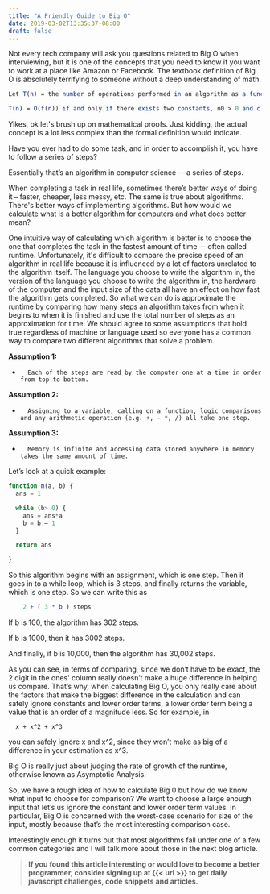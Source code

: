 ```yaml
---
title: "A Friendly Guide to Big O"
date: 2019-03-02T13:35:37-08:00
draft: false
---
```


Not every tech  company will ask you questions related to Big O when interviewing, but it is one of the concepts that you need to know if you want to work at a place like Amazon or Facebook.  The textbook definition of Big O is absolutely terrifying to someone without a deep understanding of math.

```mathematica
Let T(n) = the number of operations performed in an algorithm as a function of n.

T(n) = O(f(n)) if and only if there exists two constants, n0 > 0 and c > 0, and a function f(n) such that for all n > n0, cf(n) ≥ T(n).
```

Yikes, ok let's brush up on mathematical proofs.  Just kidding, the actual concept is a lot less complex than the formal definition would indicate.

Have you ever had to do some task, and in order to accomplish it, you have to follow a series of steps?

Essentially that’s an algorithm in computer science -- a series of steps.

When completing a task in real life, sometimes there’s better ways of doing it – faster, cheaper, less messy, etc.  The same is true about algorithms.  There's better ways of implementing algorithms. But how would we calculate what is a better algorithm for computers and what does better mean?

One intuitive way of calculating which algorithm is better is to choose the one that completes the task in the fastest amount of time -- often called runtime.  Unfortunately, it's difficult to compare the precise speed of an algorithm in real life because it is influenced by a lot of factors unrelated to the algorithm itself.   The language you choose to write the algorithm in, the version of the language you choose to write the algorithm in, the hardware of the computer and the input size of the data all have an effect on how fast the algorithm gets completed.  So what we can do is approximate the runtime by comparing how many steps an algorithm takes from when it begins to when it is finished and use the total number of steps as an approximation for time.  We should agree to some assumptions that hold true regardless of machine or language used so everyone has a common way to compare two different algorithms that solve a problem.

<strong>
Assumption 1:
</strong>

-       Each of the steps are read by the computer one at a time in order from top to bottom.

<strong>
Assumption 2:
</strong>

-       Assigning to a variable, calling on a function, logic comparisons and any arithmetic operation (e.g. +, - *, /) all take one step.

<strong>
Assumption 3:
</strong>

-       Memory is infinite and accessing data stored anywhere in memory takes the same amount of time. 

Let’s look at a quick example:

```javascript
function m(a, b) {
  ans = 1

  while (b> 0) {
    ans = ans*a
    b = b – 1
  }

  return ans

}
```

So this algorithm begins with an assignment, which is one step.  Then it goes in to a while loop, which is 3 steps, and finally returns the variable, which is one step.  So we can write this as

```mathematica
    2 + ( 3 * b ) steps
```

If b is 100, the algorithm has 302 steps.<br/>

If b is 1000, then it has 3002 steps.<br/>

And finally, if b is 10,000, then the algorithm has 30,002 steps.

As you can see, in terms of comparing, since we don’t have to be exact, the 2 digit in the ones' column really doesn’t make a huge difference in helping us compare.  That’s why, when calculating Big O, you only really care about the factors that make the biggest difference in the calculation and can safely ignore constants and lower order terms,  a lower order term being a value that is an order of a magnitude less.  So for example, in

```mathmatica
  x + x^2 + x^3
```

you can safely ignore x and x^2, since they won’t make as big of a difference in your estimation as x^3.  

Big O is really just about judging the rate of growth of the runtime, otherwise known as Asymptotic Analysis.

So, we have a rough idea of how to calculate Big 0 but how do we know what input to choose for comparison? We want to choose a large enough input that let’s us ignore the constant and lower order term values.  In particular, Big O is concerned with the worst-case scenario for size of the input,  mostly because that’s the most interesting comparison case.

Interestingly enough it turns out that most algorithms fall under one of a few common categories and I will talk more about those in the next blog article.

>**If you found this article interesting or would love to become a better programmer, consider signing up at {{< url >}} to get daily javascript challenges, code snippets and articles.**